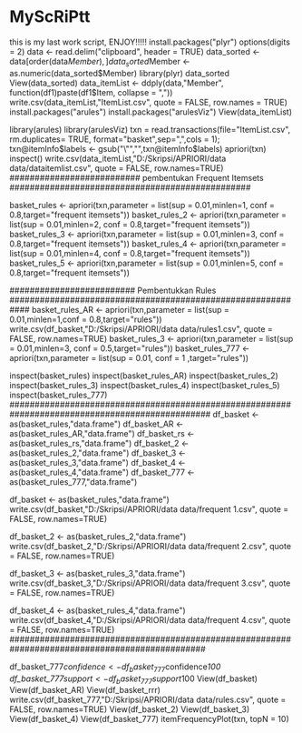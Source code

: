 # MyScRiPtt
this is my last work script, ENJOY!!!!!
install.packages("plyr")
options(digits = 2)
data <- read.delim("clipboard", header = TRUE)
data_sorted 		<- data[order(data$Member),]
data_sorted$Member	<- as.numeric(data_sorted$Member)
library(plyr)
data_sorted
View(data_sorted)
data_itemList <- ddply(data,"Member", 
                       function(df1)paste(df1$Item, 
                                          collapse = ","))
write.csv(data_itemList,"ItemList.csv", quote = FALSE, row.names = TRUE)
install.packages("arules")
install.packages("arulesViz")
View(data_itemList)

library(arules)
library(arulesViz)
txn = read.transactions(file="ItemList.csv", rm.duplicates= TRUE, format="basket",sep=",",cols = 1);
txn@itemInfo$labels <- gsub("\"","",txn@itemInfo$labels)
apriori(txn)
inspect()
write.csv(data_itemList,"D:/Skripsi/APRIORI/data data/dataitemlist.csv", quote = FALSE, row.names=TRUE)
########################## pembentukan Frequent Itemsets ################################################

basket_rules <- apriori(txn,parameter = list(sup = 0.01,minlen=1, conf = 0.8,target="frequent itemsets"))
basket_rules_2 <- apriori(txn,parameter = list(sup = 0.01,minlen=2, conf = 0.8,target="frequent itemsets"))
basket_rules_3 <- apriori(txn,parameter = list(sup = 0.01,minlen=3, conf = 0.8,target="frequent itemsets"))
basket_rules_4 <- apriori(txn,parameter = list(sup = 0.01,minlen=4, conf = 0.8,target="frequent itemsets"))
basket_rules_5 <- apriori(txn,parameter = list(sup = 0.01,minlen=5, conf = 0.8,target="frequent itemsets"))

######################### Pembentukkan Rules ############################################################
basket_rules_AR <- apriori(txn,parameter = list(sup = 0.01,minlen=1,conf = 0.8,target="rules"))
write.csv(df_basket,"D:/Skripsi/APRIORI/data data/rules1.csv", quote = FALSE, row.names=TRUE)
basket_rules_3 <- apriori(txn,parameter = list(sup = 0.01,minlen=3, conf = 0.5,target="rules"))
basket_rules_777 <- apriori(txn,parameter = list(sup = 0.01, conf = 1 ,target="rules"))

inspect(basket_rules)
inspect(basket_rules_AR)
inspect(basket_rules_2)
inspect(basket_rules_3)
inspect(basket_rules_4)
inspect(basket_rules_5)
inspect(basket_rules_777)
################################################################################################
df_basket <- as(basket_rules,"data.frame")
df_basket_AR <- as(basket_rules_AR,"data.frame")
df_basket_rs <- as(basket_rules_rs,"data.frame")
df_basket_2 <- as(basket_rules_2,"data.frame")
df_basket_3 <- as(basket_rules_3,"data.frame")
df_basket_4 <- as(basket_rules_4,"data.frame")
df_basket_777 <- as(basket_rules_777,"data.frame")


df_basket <- as(basket_rules,"data.frame")
write.csv(df_basket,"D:/Skripsi/APRIORI/data data/frequent 1.csv", quote = FALSE, row.names=TRUE)

df_basket_2 <- as(basket_rules_2,"data.frame")
write.csv(df_basket_2,"D:/Skripsi/APRIORI/data data/frequent 2.csv", quote = FALSE, row.names=TRUE)

df_basket_3 <- as(basket_rules_3,"data.frame")
write.csv(df_basket_3,"D:/Skripsi/APRIORI/data data/frequent 3.csv", quote = FALSE, row.names=TRUE)

df_basket_4 <- as(basket_rules_4,"data.frame")
write.csv(df_basket_4,"D:/Skripsi/APRIORI/data data/frequent 4.csv", quote = FALSE, row.names=TRUE)
###############################################################################################

df_basket_777$confidence <- df_basket_777$confidence*100
df_basket_777$support <- df_basket_777$support*100
View(df_basket)
View(df_basket_AR)
View(df_basket_rrr)
write.csv(df_basket_777,"D:/Skripsi/APRIORI/data data/rules.csv", quote = FALSE, row.names=TRUE)
View(df_basket_2)
View(df_basket_3)
View(df_basket_4)
View(df_basket_777)
itemFrequencyPlot(txn, topN = 10)

